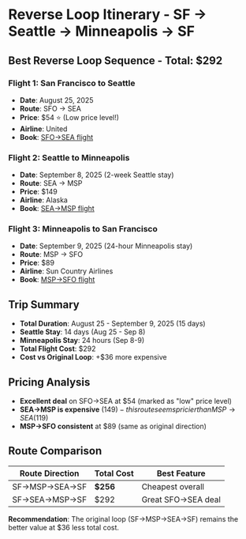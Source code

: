 # Reverse Loop Itinerary - SF → Seattle → Minneapolis → SF

## Best Reverse Loop Sequence - Total: $292

### Flight 1: San Francisco to Seattle
- **Date**: August 25, 2025
- **Route**: SFO → SEA
- **Price**: $54 ⭐ (Low price level!)
- **Airline**: United
- **Book**: [SFO→SEA flight](https://www.google.com/travel/flights?hl=en&gl=us&curr=USD&tfs=CBwQAhoeEgoyMDI1LTA4LTI1agcIARIDU0ZPcgcIARIDU0VBQgEBSAFwAZgBAg&tfu=EgIIAQ)

### Flight 2: Seattle to Minneapolis  
- **Date**: September 8, 2025 (2-week Seattle stay)
- **Route**: SEA → MSP  
- **Price**: $149
- **Airline**: Alaska
- **Book**: [SEA→MSP flight](https://www.google.com/travel/flights?hl=en&gl=us&curr=USD&tfs=CBwQAhoeEgoyMDI1LTA5LTA4agcIARIDU0VBcgcIARIDTVNQQgEBSAFwAZgBAg&tfu=EgIIAQ)

### Flight 3: Minneapolis to San Francisco
- **Date**: September 9, 2025 (24-hour Minneapolis stay)
- **Route**: MSP → SFO
- **Price**: $89
- **Airline**: Sun Country Airlines  
- **Book**: [MSP→SFO flight](https://www.google.com/travel/flights?hl=en&gl=us&curr=USD&tfs=CBwQAhoeEgoyMDI1LTA5LTA5agcIARIDTVNQcgcIARIDU0ZPQgEBSAFwAZgBAg&tfu=EgIIAQ)

## Trip Summary
- **Total Duration**: August 25 - September 9, 2025 (15 days)
- **Seattle Stay**: 14 days (Aug 25 - Sep 8)
- **Minneapolis Stay**: 24 hours (Sep 8-9)
- **Total Flight Cost**: $292
- **Cost vs Original Loop**: +$36 more expensive

## Pricing Analysis
- **Excellent deal** on SFO→SEA at $54 (marked as "low" price level)
- **SEA→MSP is expensive** ($149) - this route seems pricier than MSP→SEA ($119)
- **MSP→SFO consistent** at $89 (same as original direction)

## Route Comparison
| Route Direction | Total Cost | Best Feature |
|----------------|------------|--------------|
| SF→MSP→SEA→SF  | **$256**   | Cheapest overall |
| SF→SEA→MSP→SF  | $292       | Great SFO→SEA deal |

**Recommendation**: The original loop (SF→MSP→SEA→SF) remains the better value at $36 less total cost.